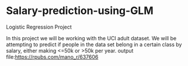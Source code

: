 # Salary-prediction-using-GLM
Logistic Regression Project

In this project we will be working with the UCI adult dataset. We will be attempting to predict if people in the data set belong in a certain class by salary, either making <=50k or >50k per year.
 output file:https://rpubs.com/mano_r/637606

